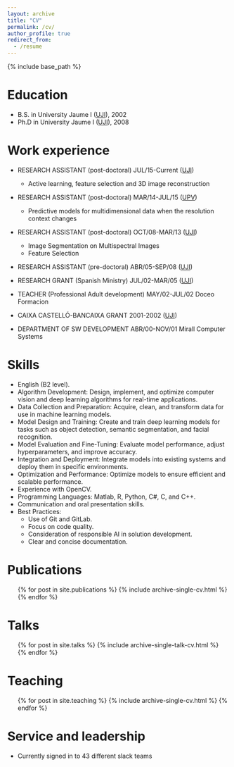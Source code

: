 ```yaml
---
layout: archive
title: "CV"
permalink: /cv/
author_profile: true
redirect_from:
  - /resume
---
```


{% include base_path %}

Education
======
* B.S. in University Jaume I ([UJI](www.uji.es)), 2002
* Ph.D in University Jaume I ([UJI](www.uji.es)), 2008

Work experience
======
* RESEARCH ASSISTANT (post-doctoral)	JUL/15-Current ([UJI](www.uji.es))
  * Active learning, feature selection and 3D image reconstruction

* RESEARCH ASSISTANT (post-doctoral)	MAR/14-JUL/15	([UPV](www.upv.es))
  * Predictive models for multidimensional data when the resolution context changes

* RESEARCH ASSISTANT (post-doctoral)	OCT/08-MAR/13	([UJI](www.uji.es))
  * Image Segmentation on Multispectral Images
  * Feature Selection

* RESEARCH ASSISTANT (pre-doctoral)	ABR/05-SEP/08	([UJI](www.uji.es))

* RESEARCH GRANT (Spanish Ministry)	JUL/02-MAR/05	([UJI](www.uji.es))

* TEACHER (Professional Adult development)	MAY/02-JUL/02	Doceo Formacion

* CAIXA CASTELLÓ-BANCAIXA GRANT	2001-2002	([UJI](www.uji.es))

* DEPARTMENT OF SW DEVELOPMENT	ABR/00-NOV/01	Mirall Computer Systems

  
Skills
======
- English (B2 level).
- Algorithm Development: Design, implement, and optimize computer vision and deep learning algorithms for real-time applications.
- Data Collection and Preparation: Acquire, clean, and transform data for use in machine learning models.
- Model Design and Training: Create and train deep learning models for tasks such as object detection, semantic segmentation, and facial recognition.
- Model Evaluation and Fine-Tuning: Evaluate model performance, adjust hyperparameters, and improve accuracy.
- Integration and Deployment: Integrate models into existing systems and deploy them in specific environments.
- Optimization and Performance: Optimize models to ensure efficient and scalable performance.
- Experience with OpenCV.
- Programming Languages: Matlab, R, Python, C#, C, and C++.
- Communication and oral presentation skills.
- Best Practices:
  - Use of Git and GitLab.
  - Focus on code quality.
  - Consideration of responsible AI in solution development.
  - Clear and concise documentation.


Publications
======
  <ul>{% for post in site.publications %}
    {% include archive-single-cv.html %}
  {% endfor %}</ul>

Talks
======
  <ul>{% for post in site.talks %}
    {% include archive-single-talk-cv.html %}
  {% endfor %}</ul>

Teaching
======
  <ul>{% for post in site.teaching %}
    {% include archive-single-cv.html %}
  {% endfor %}</ul>

Service and leadership
======
* Currently signed in to 43 different slack teams
